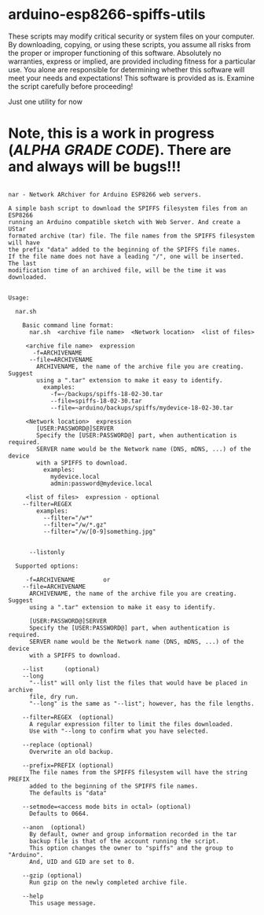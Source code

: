# arduino-esp8266-spiffs-utils

These scripts may modify critical security or system files on your computer. By downloading, copying, or using these scripts, you assume all risks from the proper or improper functioning of this software. Absolutely no warranties, express or implied, are provided including fitness for a particular use. You alone are responsible for determining whether this software will meet your needs and expectations! This software is provided as is. Examine the script carefully before proceeding!

Just one utility for now

# Note, this is a work in progress (*ALPHA GRADE CODE*). There are and always will be bugs!!!

```

nar - Network ARchiver for Arduino ESP8266 web servers.

A simple bash script to download the SPIFFS filesystem files from an ESP8266
running an Arduino compatible sketch with Web Server. And create a UStar
formated archive (tar) file. The file names from the SPIFFS filesystem will have
the prefix "data" added to the beginning of the SPIFFS file names.
If the file name does not have a leading "/", one will be inserted. The last
modification time of an archived file, will be the time it was downloaded.


Usage:

  nar.sh

    Basic command line format:
      nar.sh  <archive file name>  <Network location>  <list of files>

     <archive file name>  expression
       -f=ARCHIVENAME
      --file=ARCHIVENAME
        ARCHIVENAME, the name of the archive file you are creating. Suggest
        using a ".tar" extension to make it easy to identify.
          examples:
            -f=~/backups/spiffs-18-02-30.tar
            --file=spiffs-18-02-30.tar
            --file=~arduino/backups/spiffs/mydevice-18-02-30.tar

     <Network location>  expression
        [USER:PASSWORD@]SERVER
        Specify the [USER:PASSWORD@] part, when authentication is required.
        SERVER name would be the Network name (DNS, mDNS, ...) of the device
        with a SPIFFS to download.
          examples:
            mydevice.local
            admin:password@mydevice.local

     <list of files>  expression - optional
    --filter=REGEX
        examples:
          --filter="/w*"
          --filter="/w/*.gz"
          --filter="/w/[0-9]something.jpg"


      --listonly

  Supported options:

     -f=ARCHIVENAME        or
    --file=ARCHIVENAME
      ARCHIVENAME, the name of the archive file you are creating. Suggest
      using a ".tar" extension to make it easy to identify.

      [USER:PASSWORD@]SERVER
      Specify the [USER:PASSWORD@] part, when authentication is required.
      SERVER name would be the Network name (DNS, mDNS, ...) of the device
      with a SPIFFS to download.

    --list      (optional)
    --long
      "--list" will only list the files that would have be placed in archive
      file, dry run.
      "--long" is the same as "--list"; however, has the file lengths.

    --filter=REGEX  (optional)
      A regular expression filter to limit the files downloaded.
      Use with "--long to confirm what you have selected.

    --replace (optional)
      Overwrite an old backup.

    --prefix=PREFIX (optional)
      The file names from the SPIFFS filesystem will have the string PREFIX
      added to the beginning of the SPIFFS file names.
      The defaults is "data"

    --setmode=<access mode bits in octal> (optional)
      Defaults to 0664.

    --anon  (optional)
      By default, owner and group information recorded in the tar
      backup file is that of the account running the script.
      This option changes the owner to "spiffs" and the group to "Arduino".
      And, UID and GID are set to 0.

    --gzip (optional)
      Run gzip on the newly completed archive file.

    --help
      This usage message.

```
